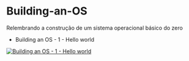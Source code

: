 # Building-an-OS

Relembrando a construção de um sistema operacional básico do zero

* Building an OS - 1 - Hello world
  
[![Building an OS - 1 - Hello world](http://img.youtube.com/vi/9t-SPC7Tczc&t=220s/0.jpg)](https://www.youtube.com/watch?v=9t-SPC7Tczc&t=220s "Building an OS - 1 - Hello world")
